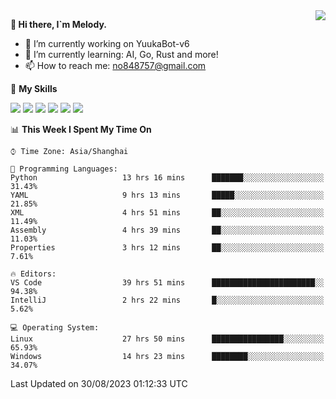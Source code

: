 <a href="#">
  <img align="right" src="https://github-readme-stats.vercel.app/api?username=melodyyuuka&count_private=true&show_icons=true" />
</a>

**👋 Hi there, I`m Melody.**

- 🔭 I’m currently working on YuukaBot-v6
- 🌱 I’m currently learning: AI, Go, Rust and more!
- 📫 How to reach me: no848757@gmail.com

🌟 **My Skills** 

![](https://img.shields.io/badge/-Python-3e74a2?style=flat-square&logo=Python&logoColor=fff)
![](https://img.shields.io/badge/-Java-007396?style=flat-square&logo=OpenJDK&logoColor=fff)
![](https://img.shields.io/badge/-Node.js-339933?style=flat-square&logo=Node.js&logoColor=fff)
![](https://img.shields.io/badge/-Git-f05032?style=flat-square&logo=git&logoColor=fff)
![](https://img.shields.io/badge/-PostgreSQL-4169e1?style=flat-square&logo=PostgreSQL&logoColor=fff)
![](https://img.shields.io/badge/-VSCode-007acc?style=flat-square&logo=Visual-Studio-Code&logoColor=fff)


<!--START_SECTION:waka-->
📊 **This Week I Spent My Time On** 

```text
⌚︎ Time Zone: Asia/Shanghai

💬 Programming Languages: 
Python                   13 hrs 16 mins      ███████░░░░░░░░░░░░░░░░░░   31.43% 
YAML                     9 hrs 13 mins       █████░░░░░░░░░░░░░░░░░░░░   21.85% 
XML                      4 hrs 51 mins       ██░░░░░░░░░░░░░░░░░░░░░░░   11.49% 
Assembly                 4 hrs 39 mins       ██░░░░░░░░░░░░░░░░░░░░░░░   11.03% 
Properties               3 hrs 12 mins       ██░░░░░░░░░░░░░░░░░░░░░░░   7.61%

🔥 Editors: 
VS Code                  39 hrs 51 mins      ███████████████████████░░   94.38% 
IntelliJ                 2 hrs 22 mins       █░░░░░░░░░░░░░░░░░░░░░░░░   5.62%

💻 Operating System: 
Linux                    27 hrs 50 mins      ████████████████░░░░░░░░░   65.93% 
Windows                  14 hrs 23 mins      ████████░░░░░░░░░░░░░░░░░   34.07%

```


 Last Updated on 30/08/2023 01:12:33 UTC
<!--END_SECTION:waka-->
